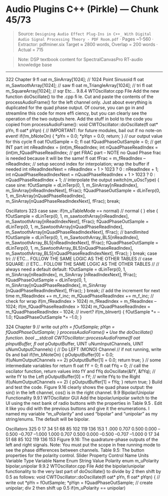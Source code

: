 # Audio Plugins C++ (Pirkle) — Chunk 45/73

> Source: `Designing Audio Effect Plug-Ins in C++_ With Digital Audio Signal Processing Theory - PDF Room.pdf` · Pages ~1-560 · Extractor: pdfminer.six
> Target ≈ 2800 words, Overlap = 200 words · Actual = 715

> Note: DSP textbook content for SpectralCanvasPro RT-audio knowledge base

---
322  Chapter 9
  ﬂ oat m_SinArray[1024];                        // 1024 Point Sinusoid
  ﬂ oat m_SawtoothArray[1024];                  // saw
  ﬂ oat m_TriangleArray[1024];                  // tri
  ﬂ oat m_SquareArray[1024];                      // sqr
  Etc…
   9.8.4  WTOscillator.cpp File
 Add the new function doOscillate() to the .cpp ﬁ le. Cut and paste the contents of the
processAudioFrame() for the left channel only. Just about everything is duplicated for the
quad phase output. Of course, you can go in and streamline this code for more efﬁ ciency, but
you can clearly see the operation of the two outputs here. Add the stuff in bold to the code
you copied from processAudioFrame():
  void CWTOscillator::doOscillate(ﬂ oat* pYn, ﬂ oat* pYqn)
  {
  // IMPORTANT: for future modules, bail out if no note-on event!
   if(!m_bNoteOn)
   {
   *pYn = 0.0;
   *pYqn = 0.0;
   return;
   }
  // our output value for this cycle
  ﬂ oat fOutSample = 0;
   ﬂ oat fQuadPhaseOutSample = 0;
  // get INT part
  int nReadIndex = (int)m_fReadIndex;
   int nQuadPhaseReadIndex = (int)m_fQuadPhaseReadIndex;
  // get FRAC part – NOTE no Quad Phase frac is needed because it will be the same!
  ﬂ oat fFrac = m_fReadIndex – nReadIndex;
  // setup second index for interpolation; wrap the buffer if needed
  int nReadIndexNext = nReadIndex + 1 > 1023 ? 0 :  nReadIndex + 1;
   int nQuadPhaseReadIndexNext = nQuadPhaseReadIndex + 1 > 1023 ? 0 :
   nQuadPhaseReadIndex + 1;
  // interpolate the output
  switch(m_uOscType)
  {
  case sine:
  fOutSample = dLinTerp(0, 1, m_SinArray[nReadIndex],
  m_SinArray[nReadIndexNext], fFrac);
   fQuadPhaseOutSample = dLinTerp(0, 1,
   m_SinArray[nQuadPhaseReadIndex],
   m_SinArray[nQuadPhaseReadIndexNext], fFrac);
  break;

Oscillators  323
  case saw:
  if(m_uTableMode == normal)       // normal
  {
  }
  else
  {
  fOutSample = dLinTerp(0, 1, m_sawtoothArray[nReadIndex],
  m_SawtoothArray[nReadIndexNext], fFrac);
   fQuadPhaseOutSample = dLinTerp(0, 1,
   m_SawtoothArray[nQuadPhaseReadIndex],
   m_SawtoothArray[nQuadPhaseReadIndexNext], fFrac);
// bandlimited
  fOutSample = dLinTerp(0, 1,
  m_SawtoothArray_BL5[nReadIndex],
  m_SawtoothArray_BL5[nReadIndexNext], fFrac);
   fQuadPhaseOutSample = dLinTerp(0, 1,
   m_SawtoothArray_BL5[nQuadPhaseReadIndex],
   m_SawtoothArray_BL5[nQuadPhaseReadIndexNext],
fFrac);
  }
  break;
  case tri:
  // ETC… FOLLOW THE SAME LOGIC AS THE OTHER TABLES //
  case SQUARE:
  // ETC… FOLLOW THE SAME LOGIC AS THE OTHER TABLES //
  // always need a default
  default:
  fOutSample = dLinTerp(0, 1, m_SinArray[nReadIndex],
  m_SinArray [nReadIndexNext], fFrac);
   fQuadPhaseOutSample = dLinTerp(0, 1,
   m_SinArray[nQuadPhaseReadIndex], m_SinArray
[nQuadPhaseReadIndexNext], fFrac);
  }
  break;
  // add the increment for next time
  m_fReadIndex += m_f_inc;
   m_fQuadPhaseReadIndex += m_f_inc;
  // check for wrap
  if(m_fReadIndex > 1024)
  m_fReadIndex = m_fReadIndex – 1024;
   if(m_fQuadPhaseReadIndex > 1024)
   m_fQuadPhaseReadIndex = m_fQuadPhaseReadIndex – 1024;
  // invert?
  if(m_bInvert)
  {
  fOutSample *= –1.0;
  fQuadPhaseOutSample *= –1.0;
  }

324  Chapter 9
  // write out
   *pYn = fOutSample;
   *pYqn = fQuadPhaseOutSample;
  }
  processAudioFrame()
•
   Use the doOscillate() function.
  bool __stdcall CWTOscillator::processAudioFrame(ﬂ oat* pInputBuffer, ﬂ oat*
pOutputBuffer, UINT uNumInputChannels, UINT uNumOutputChannels)
  {
  // Do LEFT (MONO) Channel
  // if not running, write 0s and bail
  if(!m_bNoteOn)
  {
  pOutputBuffer[0] = 0.0;
  if(uNumOutputChannels == 2)
  pOutputBuffer[1] = 0.0;
  return true;
  }
  // some intermediate variables for return
   ﬂ oat fY = 0;
   ﬂ oat fYq = 0;
// call the oscilator function, return values into fY and fYq
   doOscillate(&fY, &fYq);
  // write fY to the Left
   pOutputBuffer[0] = fY;
  // write fYq to the Right
  if(uNumOutputChannels == 2)
  {
   pOutputBuffer[1] = fYq;
  }
  return true;
  }
 Build and test the code.     Figure 9.16  clearly shows the quad phase output: the sin() in the left
channel, cos() is in the right channel.
     9.9    Bipolar/Unipolar Functionality
  9.9.1  WTOscillator GUI
 Add the bipolar/unipolar switch to the UI using the next bank of radio buttons with the
properties in  Table 9.5 . Edit it like you did with the previous buttons and give it the
enumerations. I named my variable “m_uPolarity” and used “bipolar” and “unipolar” as my
string/enums. The default will be bipolar.

Oscillators  325
0
17
34
51
68
85
102
119
136
153
1 .000
0.707
0.500
0.000
–0.500
–0.707
–1.000
1.000
0.707
0.500
0.000
–0.500
–0.707
–1.000
0
17
34
51
68
85
102
119
136
153
 Figure 9.16:    The quadrature-phase outputs of the left and right signals. Note: You must put the
scope in free running mode to see the phase differences between channels.
  Table 9.5:    The button properties for the polarity control.
Slider Property
Control Name
Units
Variable Type
Variable Name
Enum String
Value
Polarity
enum
m_uPolarity
bipolar,unipolar
   9.9.2  WTOscillator.cpp File
 Add the bipolar/unipolar functionality to the very last part of doOscillate() to divide by 2 then
shift by 0.5 as follows:
  void CWTOscillator::doOscillate(ﬂ oat* pYn, ﬂ oat* pYqn)
  {
  <SNIP SNIP SNIP>
  // write out
  *pYn = fOutSample;
  *pYqn = fQuadPhaseOutSample;
  // create unipolar; div 2 then shift up 0.5
   if(m_uPolarity == unipolar)
